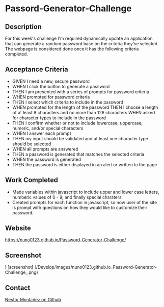 # Passord-Generator-Challenge 

## Description 
For this week's challenge I'm required dynamically update an application that can generate a random password base on the criteria they've selected. The webpage is considered done once it has the following criteria completed.

## Acceptance Criteria 
* GIVEN I need a new, secure password
* WHEN I click the button to generate a password
* THEN I am presented with a series of prompts for password criteria
* WHEN prompted for password criteria
* THEN I select which criteria to include in the password
* WHEN prompted for the length of the password
THEN I choose a length of at least 8 characters and no more than 128 characters
WHEN asked for character types to include in the password
* THEN I confirm whether or not to include lowercase, uppercase, numeric, and/or special characters
* WHEN I answer each prompt
* THEN my input should be validated and at least one character type should be selected
* WHEN all prompts are answered
* THEN a password is generated that matches the selected criteria
* WHEN the password is generated
* THEN the password is either displayed in an alert or written to the page

## Work Completed 
* Made variables within javascript to include upper and lower case letters, numberic values of 0 - 9, and finally special charaters
* Created prompts for each function in javascript, so now user of the site is prompt with questions on how they would like to customize their password.

## Website 
https://nuno0123.github.io/Password-Generator-Challenge/
## Screenshot 
! [screenshot] (/Develop/images/nuno0123.github.io_Password-Generator-Challenge_.png)
## Contact 
[Nestor Montañez on Github](https://github.com/Nuno0123)